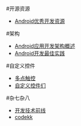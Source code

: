 #开源资源
- [Android优秀开发资源](http://www.jianshu.com/p/ec3358875ee2)

#架构
- [Android应用开发架构概述](http://www.liuguangli.win/archives/299)
- [Android开发最佳实践](https://github.com/futurice/android-best-practices/blob/master/translations/Chinese/README.cn.md)

#自定义控件
- [多点触控](http://www.runoob.com/w3cnote/android-tutorial-touchlistener-ontouchevent.html)
- [自定义控件们](https://github.com/madongqiang2201/views)

#杂七杂八
- [开发技术前线](https://github.com/hehonghui/android-tech-frontier/wiki)
- [codekk](https://github.com/Trinea/android-open-project#%E7%AC%AC%E4%BA%94%E9%83%A8%E5%88%86)


